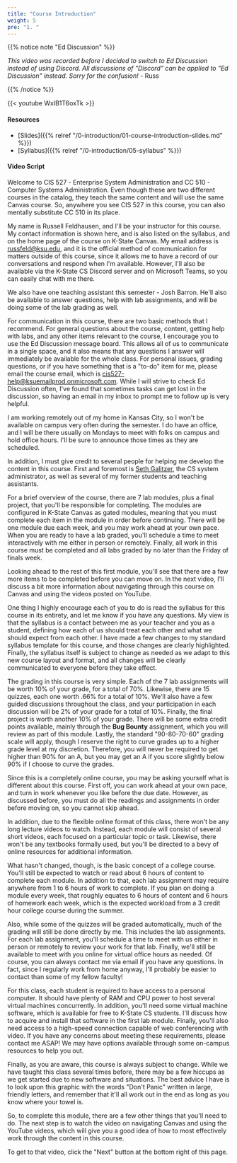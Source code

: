 ```yaml
---
title: "Course Introduction"
weight: 5
pre: "1. "
---
```


{{% notice note "Ed Discussion" %}}

_This video was recorded before I decided to switch to Ed Discussion instead of using Discord. All discussions of "Discord" can be applied to "Ed Discussion" instead. Sorry for the confusion!_ - Russ

{{% /notice %}}

{{< youtube WxIB1T6oxTk >}}

<!-- 3xg_6bHG3A0 Fall 2023 -->

<!-- LtVKQ5IPyUw Fall 2022 -->

<!-- 2fyD1QCidbM -->

<!-- fKqeaX4XBtc -->

<!-- K3cMUbxxbBw -->

<!-- XpN1HmW0jfY -->

#### Resources

* [Slides]({{% relref "/0-introduction/01-course-introduction-slides.md"  %}})
* [Syllabus]({{% relref "/0-introduction/05-syllabus"  %}})

#### Video Script

Welcome to CIS 527 - Enterprise System Administration and CC 510 - Computer Systems Administration. Even though these are two different courses in the catalog, they teach the same content and will use the same Canvas course. So, anywhere you see CIS 527 in this course, you can also mentally substitute CC 510 in its place.

My name is Russell Feldhausen, and I'll be your instructor for this course. My contact information is shown here, and is also listed on the syllabus, and on the home page of the course on K-State Canvas. My email address is russfeld@ksu.edu, and it is the official method of communication for matters outside of this course, since it allows me to have a record of our conversations and respond when I'm available. However, I'll also be available via the K-State CS Discord server and on Microsoft Teams, so you can easily chat with me there. 

We also have one teaching assistant this semester - Josh Barron. He'll also be available to answer questions, help with lab assignments, and will be doing some of the lab grading as well. 

For communication in this course, there are two basic methods that I recommend. For general questions about the course, content, getting help with labs, and any other items relevant to the course, I encourage you to use the Ed Discussion message board. This allows all of us to communicate in a single space, and it also means that any questions I answer will immediately be available for the whole class. For personal issues, grading questions, or if you have something that is a "to-do" item for me, please email the course email, which is cis527-help@ksuemailprod.onmicrosoft.com. While I will strive to check Ed Discussion often, I've found that sometimes tasks can get lost in the discussion, so having an email in my inbox to prompt me to follow up is very helpful. 

I am working remotely out of my home in Kansas City, so I won't be available on campus very often during the semester. I do have an office, and I will be there usually on Mondays to meet with folks on campus and hold office hours. I'll be sure to announce those times as they are scheduled.

In addition, I must give credit to several people for helping me develop the content in this course. First and foremost is [Seth Galitzer](http://people.cs.ksu.edu/~sgsax/), the CS system administrator, as well as several of my former students and teaching assistants.

For a brief overview of the course, there are 7 lab modules, plus a final project, that you'll be responsible for completing. The modules are configured in K-State Canvas as gated modules, meaning that you must complete each item in the module in order before continuing. There will be one module due each week, and you may work ahead at your own pace. When you are ready to have a lab graded, you'll schedule a time to meet interactively with me either in person or remotely. Finally, all work in this course must be completed and all labs graded by no later than the Friday of finals week.

Looking ahead to the rest of this first module, you'll see that there are a few more items to be completed before you can move on. In the next video, I'll discuss a bit more information about navigating through this course on Canvas and using the videos posted on YouTube.

One thing I highly encourage each of you to do is read the syllabus for this course in its entirety, and let me know if you have any questions. My view is that the syllabus is a contact between me as your teacher and you as a student, defining how each of us should treat each other and what we should expect from each other. I have made a few changes to my standard syllabus template for this course, and those changes are clearly highlighted. Finally, the syllabus itself is subject to change as needed as we adapt to this new course layout and format, and all changes will be clearly communicated to everyone before they take effect.

The grading in this course is very simple. Each of the 7 lab assignments will be worth 10% of your grade, for a total of 70%. Likewise, there are 15 quizzes, each one worth .66% for a total of 10%. We'll also have a few guided discussions throughout the class, and your participation in each discussion will be 2% of your grade for a total of 10%. Finally, the final project is worth another 10% of your grade. There will be some extra credit points available, mainly through the **Bug Bounty** assignment, which you will review as part of this module. Lastly, the standard "90-80-70-60" grading scale will apply, though I reserve the right to curve grades up to a higher grade level at my discretion. Therefore, you will never be required to get higher than 90% for an A, but you may get an A if you score slightly below 90% if I choose to curve the grades.

Since this is a completely online course, you may be asking yourself what is different about this course. First off, you can work ahead at your own pace, and turn in work whenever you like before the due date. However, as discussed before, you must do all the readings and assignments in order before moving on, so you cannot skip ahead.

In addition, due to the flexible online format of this class, there won't be any long lecture videos to watch. Instead, each module will consist of several short videos, each focused on a particular topic or task. Likewise, there won't be any textbooks formally used, but you'll be directed to a bevy of online resources for additional information.

What hasn't changed, though, is the basic concept of a college course. You'll still be expected to watch or read about 6 hours of content to complete each module. In addition to that, each lab assignment may require anywhere from 1 to 6 hours of work to complete. If you plan on doing a module every week, that roughly equates to 6 hours of content and 6 hours of homework each week, which is the expected workload from a 3 credit hour college course during the summer.

Also, while some of the quizzes will be graded automatically, much of the grading will still be done directly by me. This includes the lab assignments. For each lab assignment, you'll schedule a time to meet with us either in person or remotely to review your work for that lab. Finally, we'll still be available to meet with you online for virtual office hours as needed. Of course, you can always contact me via email if you have any questions. In fact, since I regularly work from home anyway, I'll probably be easier to contact than some of my fellow faculty!

For this class, each student is required to have access to a personal computer. It should have plenty of RAM and CPU power to host several virtual machines concurrently. In addition, you'll need some virtual machine software, which is available for free to K-State CS students. I'll discuss how to acquire and install that software in the first lab module. Finally, you'll also need access to a high-speed connection capable of web conferencing with video. If you have any concerns about meeting these requirements, please contact me ASAP! We may have options available through some on-campus resources to help you out.

Finally, as you are aware, this course is always subject to change. While we have taught this class several times before, there may be a few hiccups as we get started due to new software and situations. The best advice I have is to look upon this graphic with the words "Don't Panic" written in large, friendly letters, and remember that it'll all work out in the end as long as you know where your towel is.

So, to complete this module, there are a few other things that you'll need to do. The next step is to watch the video on navigating Canvas and using the YouTube videos, which will give you a good idea of how to most effectively work through the content in this course.

To get to that video, click the "Next" button at the bottom right of this page.
